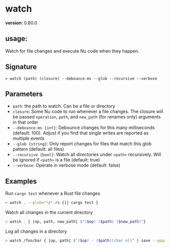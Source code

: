 # watch

**version**: 0.80.0

## **usage**:

Watch for file changes and execute Nu code when they happen.

## Signature

`> watch (path) (closure) --debounce-ms --glob --recursive --verbose`

## Parameters

- `path`: the path to watch. Can be a file or directory
- `closure`: Some Nu code to run whenever a file changes. The closure will be passed `operation`, `path`, and `new_path` (for renames only) arguments in that order
- `--debounce-ms {int}`: Debounce changes for this many milliseconds (default: 100). Adjust if you find that single writes are reported as multiple events
- `--glob {string}`: Only report changes for files that match this glob pattern (default: all files)
- `--recursive {bool}`: Watch all directories under `<path>` recursively. Will be ignored if `<path>` is a file (default: true)
- `--verbose`: Operate in verbose mode (default: false)

## Examples

Run `cargo test` whenever a Rust file changes

```bash
> watch . --glob=**/*.rs {|| cargo test }
```

Watch all changes in the current directory

```bash
> watch . { |op, path, new_path| $"($op) ($path) ($new_path)"}
```

Log all changes in a directory

```bash
> watch /foo/bar { |op, path| $"($op) - ($path)(char nl)" | save --append changes_in_bar.log }
```
